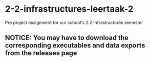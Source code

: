 # 2-2-infrastructures-leertaak-2
Pre project assignment for our school's 2.2 Infrastructures semester

## NOTICE: You may have to download the corresponding executables and data exports from the releases page
